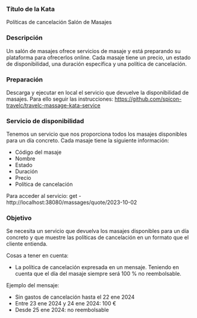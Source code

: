 ### Título de la Kata ###
Políticas de cancelación Salón de Masajes

### Descripción ###
Un salón de masajes ofrece servicios de masaje y está preparando su plataforma para ofrecerlos online. Cada masaje tiene un precio, un estado de disponibilidad, una duración específica y una política de cancelación.


### Preparación ###
Descarga y ejecutar en local el servicio que devuelve la disponibilidad de masajes. Para ello seguir las instrucciones: https://github.com/spicon-travelc/travelc-massage-kata-service

### Servicio de disponibilidad ###
Tenemos un servicio que nos proporciona todos los masajes disponibles para un día concreto. Cada masaje tiene la siguiente información:

* Código del masaje
* Nombre
* Estado
* Duración
* Precio
* Política de cancelación

Para acceder al servicio:
get - http://localhost:38080/massages/quote/2023-10-02

### Objetivo ###
Se necesita un servicio que devuelva los masajes disponibles para un día concreto y que muestre las políticas de cancelación en un formato que el cliente entienda.

Cosas a tener en cuenta:

* La política de cancelación expresada en un mensaje. Teniendo en cuenta que el día del masaje siempre será 100 % no reembolsable.

Ejemplo del mensaje:

* Sin gastos de cancelación hasta el 22 ene 2024
* Entre 23 ene 2024 y 24 ene 2024: 100 €
* Desde 25 ene 2024: no reembolsable
